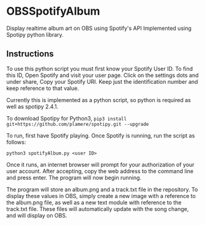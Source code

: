 # OBSSpotifyAlbum
Display realtime album art on OBS using Spotify's API
Implemented using Spotipy python library.

## Instructions
To use this python script you must first know your Spotify User ID. To find this ID, Open Spotify and visit your user page. Click on the settings dots and under share, Copy your Spotify URI. Keep just the identification number and keep reference to that value.

Currently this is implemented as a python script, so python is required as well as spotipy 2.4.1.

To download Spotipy for Python3, 
`pip3 install git+https://github.com/plamere/spotipy.git --upgrade`

To run, first have Spotify playing. Once Spotify is running, run the script as follows:

`python3 spotifyAlbum.py <user ID>`
  
 Once it runs, an internet browser will prompt for your authorization of your user account. After accepting, copy the web address to the command line and press enter. The program will now begin running.
 
  The program will store an album.png and a track.txt file in the repository.
To display these values in OBS, simply create a new image with a reference to the album.png file, as well as a new text module with reference to the track.txt file.
These files will automatically update with the song change, and will display on OBS.
